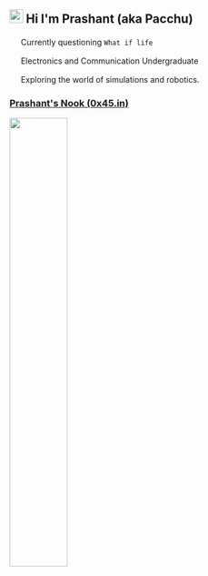 ## <img src="https://cdn.discordapp.com/emojis/858551929927106560.png?v=1" width=24> Hi I'm Prashant (aka Pacchu)

<img src="https://cdn.discordapp.com/emojis/860277067730649135.png?v=1" width=16> Currently questioning ```What if life```

<img src="https://cdn.discordapp.com/emojis/765200439901421590.png?v=1" width=16> Electronics and Communication Undergraduate

<img src="https://user-images.githubusercontent.com/37984032/158680598-234b673d-5941-4cb7-bab6-993d4ac59c87.png" width=16> Exploring the world of simulations and robotics.

### [Prashant's Nook (0x45.in)](https://0x45.in)

<img src="https://user-images.githubusercontent.com/37984032/123756595-b53bd700-d8da-11eb-98ff-64143874c02f.gif" width=45%>
